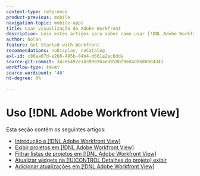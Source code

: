 ```yaml
---
content-type: reference
product-previous: mobile
navigation-topic: mobile-apps
title: Usar visualização do Adobe Workfront
description: Leia estes artigos para saber como usar [!DNL Adobe Workfront] Exibir.
author: Nolan
feature: Get Started with Workfront
recommendations: noDisplay, noCatalog
exl-id: c86aa07d-e260-495b-84b4-d661a2ac6dda
source-git-commit: 34ce6492e14399926aed910bf9ed4d8688904341
workflow-type: tm+mt
source-wordcount: '40'
ht-degree: 0%

---
```


# Uso [!DNL Adobe Workfront View]

Esta seção contém os seguintes artigos:

* [Introdução a [!DNL Adobe Workfront View]](../../../workfront-basics/mobile-apps/using-workfront-view/get-started-with-workfront-view.md)
* [Exibir projetos em [!DNL Adobe Workfront View]](../../../workfront-basics/mobile-apps/using-workfront-view/display-projects-in-wokrfont-view.md)
* [Filtrar listas de projetos em [!DNL Adobe Workfront View]](../../../workfront-basics/mobile-apps/using-workfront-view/filter-project-lists-in-workfront-view.md)
* [Atualizar widgets na [!UICONTROL Detalhes do projeto] exibir](../../../workfront-basics/mobile-apps/using-workfront-view/update-widgets-in-workfront-view.md)
* [Adicionar atualizações em [!DNL Adobe Workfront View]](../../../workfront-basics/mobile-apps/using-workfront-view/add-updates-in-workfront-view.md)
